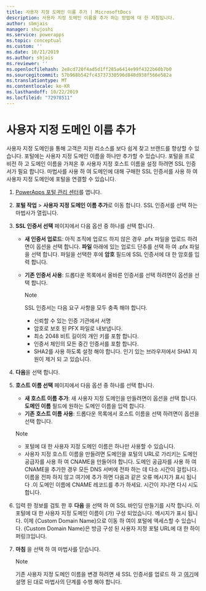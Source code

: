 ```yaml
---
title: 사용자 지정 도메인 이름 추가 | MicrosoftDocs
description: 사용자 지정 도메인 이름을 추가 하는 방법에 대 한 지침입니다.
author: sbmjais
manager: shujoshi
ms.service: powerapps
ms.topic: conceptual
ms.custom: ''
ms.date: 10/21/2019
ms.author: shjais
ms.reviewer: ''
ms.openlocfilehash: 2e8cd720f4ad5d1ff285a6414e99f4322b60b7b0
ms.sourcegitcommit: 57b968b542fc43737330596d840d938f566e582a
ms.translationtype: MT
ms.contentlocale: ko-KR
ms.lasthandoff: 10/22/2019
ms.locfileid: "72978511"
---
```

# <a name="add-a-custom-domain-name"></a>사용자 지정 도메인 이름 추가

사용자 지정 도메인을 통해 고객은 지원 리소스를 보다 쉽게 찾고 브랜드를 향상할 수 있습니다. 포털에는 사용자 지정 도메인 이름을 하나만 추가할 수 있습니다. 포털을 프로 비전 하 고 도메인 이름을 가져온 후 사용자 지정 호스트 이름을 설정 하려면 SSL 인증서가 필요 합니다. 마법사를 사용 하 여 도메인에 대해 구매한 SSL 인증서를 사용 하 여 사용자 지정 도메인에 포털을 연결할 수 있습니다.

1. [PowerApps 포털 관리 센터](admin-overview.md)를 엽니다.

2. **포털 작업** > **사용자 지정 도메인 이름 추가**로 이동 합니다. SSL 인증서를 선택 하는 마법사가 열립니다.

3. **SSL 인증서 선택** 페이지에서 다음 옵션 중 하나를 선택 합니다.
   - **새 인증서 업로드**: 아직 조직에 업로드 하지 않은 경우 .pfx 파일을 업로드 하려면이 옵션을 선택 합니다. **파일** 아래에 있는 업로드 단추를 선택 하 여 .pfx 파일을 선택 합니다. 파일을 선택한 후에 **암호** 필드에 SSL 인증서에 대 한 암호를 입력 합니다.
   - **기존 인증서 사용**: 드롭다운 목록에서 올바른 인증서를 선택 하려면이 옵션을 선택 합니다.

     > [!Note]
     > SSL 인증서는 다음 요구 사항을 모두 충족 해야 합니다.
     > - 신뢰할 수 있는 인증 기관에서 서명
     > - 암호로 보호 된 PFX 파일로 내보냅니다.
     > - 최소 2048 비트 길이의 개인 키를 포함 합니다.
     > - 인증서 체인의 모든 중간 인증서를 포함 합니다.
     > - SHA2를 사용 하도록 설정 해야 합니다. 인기 있는 브라우저에서 SHA1 지원이 제거 되 고 있습니다.

4. **다음**을 선택 합니다.

5. **호스트 이름 선택** 페이지에서 다음 옵션 중 하나를 선택 합니다.
    - **새 호스트 이름 추가**: 새 사용자 지정 도메인을 만들려면이 옵션을 선택 합니다. **도메인 이름** 필드에 원하는 도메인 이름을 입력 합니다.
    - **기존 호스트 이름 사용**: 드롭다운 목록에서 호스트 이름을 선택 하려면이 옵션을 선택 합니다. 
   
   > [!Note]
   > - 포털에 대 한 사용자 지정 도메인 이름은 하나만 사용할 수 있습니다. 
   > - 사용자 지정 호스트 이름을 만들려면 도메인을 포털의 URL로 가리키는 도메인 공급자를 사용 하 여 CNAME을 만들어야 합니다. 도메인 공급자를 사용 하 여 CNAME을 추가한 경우 모든 DNS 서버에 전파 하는 데 다소 시간이 걸립니다. 이름을 전파 하지 않고 여기에 추가 하면 다음과 같은 오류 메시지가 표시 됩니다 .이 도메인 이름에 CNAME 레코드를 추가 하세요. 시간이 지나면 다시 시도 합니다.

6. 입력 한 정보를 검토 한 후 **다음** 을 선택 하 여 SSL 바인딩 만들기를 시작 합니다. 이 포털에 대 한 사용자 지정 도메인 이름이 (가) 구성 되었습니다. 메시지가 표시 됩니다. 이제 {Custom Domain Name}으로 이동 하 여이 포털에 액세스할 수 있습니다. {Custom Domain Name}은 방금 구성 된 사용자 지정 포털 URL에 대 한 하이퍼링크입니다.

7. **마침** 을 선택 하 여 마법사를 닫습니다.

    > [!Note]
    > 기존 사용자 지정 도메인 이름을 변경 하려면 새 SSL 인증서를 업로드 하 고 [여기](#link-your-portal-to-a-custom-domain)에 설명 된 대로 마법사의 단계를 수행 해야 합니다.
    

